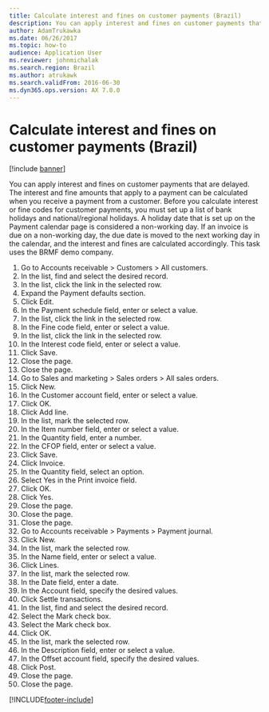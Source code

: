 ```yaml
---
title: Calculate interest and fines on customer payments (Brazil)
description: You can apply interest and fines on customer payments that are delayed.
author: AdamTrukawka
ms.date: 06/26/2017
ms.topic: how-to
audience: Application User
ms.reviewer: johnmichalak
ms.search.region: Brazil
ms.author: atrukawk
ms.search.validFrom: 2016-06-30
ms.dyn365.ops.version: AX 7.0.0
---
```

# Calculate interest and fines on customer payments (Brazil)

[!include [banner](../../includes/banner.md)]

You can apply interest and fines on customer payments that are delayed. The interest and fine amounts that apply to a payment can be calculated when you receive a payment from a customer. Before you calculate interest or fine codes for customer payments, you must set up a list of bank holidays and national/regional holidays. A holiday date that is set up on the Payment calendar page is considered a non-working day. If an invoice is due on a non-working day, the due date is moved to the next working day in the calendar, and the interest and fines are calculated accordingly. This task uses the BRMF demo company.



1. Go to Accounts receivable > Customers > All customers.
2. In the list, find and select the desired record.
3. In the list, click the link in the selected row.
4. Expand the Payment defaults section.
5. Click Edit.
6. In the Payment schedule field, enter or select a value.
7. In the list, click the link in the selected row.
8. In the Fine code field, enter or select a value.
9. In the list, click the link in the selected row.
10. In the Interest code field, enter or select a value.
11. Click Save.
12. Close the page.
13. Close the page.
14. Go to Sales and marketing > Sales orders > All sales orders.
15. Click New.
16. In the Customer account field, enter or select a value.
17. Click OK.
18. Click Add line.
19. In the list, mark the selected row.
20. In the Item number field, enter or select a value.
21. In the Quantity field, enter a number.
22. In the CFOP field, enter or select a value.
23. Click Save.
24. Click Invoice.
25. In the Quantity field, select an option.
26. Select Yes in the Print invoice field.
27. Click OK.
28. Click Yes.
29. Close the page.
30. Close the page.
31. Close the page.
32. Go to Accounts receivable > Payments > Payment journal.
33. Click New.
34. In the list, mark the selected row.
35. In the Name field, enter or select a value.
36. Click Lines.
37. In the list, mark the selected row.
38. In the Date field, enter a date.
39. In the Account field, specify the desired values.
40. Click Settle transactions.
41. In the list, find and select the desired record.
42. Select the Mark check box.
43. Select the Mark check box.
44. Click OK.
45. In the list, mark the selected row.
46. In the Description field, enter or select a value.
47. In the Offset account field, specify the desired values.
48. Click Post.
49. Close the page.
50. Close the page.



[!INCLUDE[footer-include](../../../includes/footer-banner.md)]
